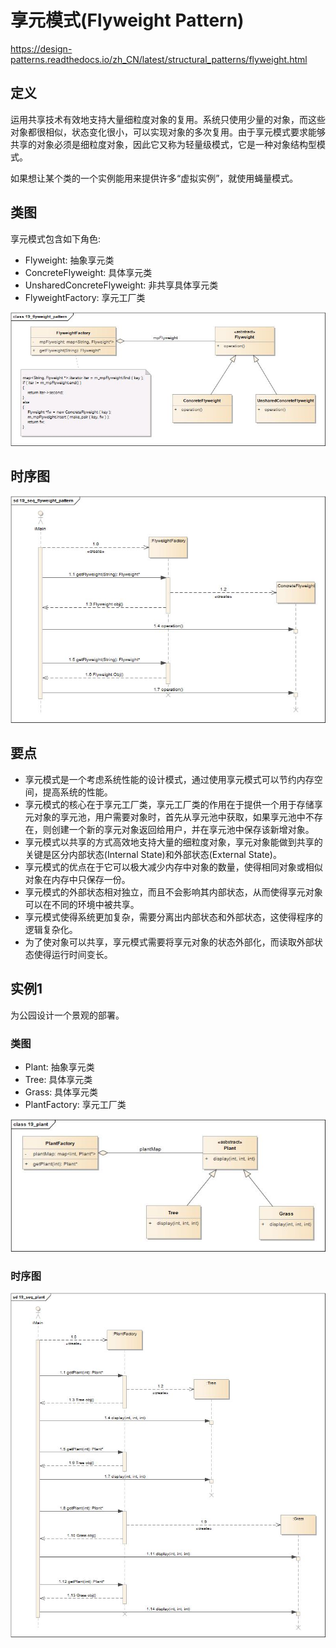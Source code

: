 # 享元模式(Flyweight Pattern)

<https://design-patterns.readthedocs.io/zh_CN/latest/structural_patterns/flyweight.html>

## 定义

运用共享技术有效地支持大量细粒度对象的复用。系统只使用少量的对象，而这些对象都很相似，状态变化很小，可以实现对象的多次复用。由于享元模式要求能够共享的对象必须是细粒度对象，因此它又称为轻量级模式，它是一种对象结构型模式。

如果想让某个类的一个实例能用来提供许多“虚拟实例”，就使用蝇量模式。

## 类图

享元模式包含如下角色:

-   Flyweight: 抽象享元类
-   ConcreteFlyweight: 具体享元类
-   UnsharedConcreteFlyweight: 非共享具体享元类
-   FlyweightFactory: 享元工厂类

![](../../_static/19_flyweight_pattern.jpg)

## 时序图

![](../../_static/19_seq_flyweight_pattern.jpg)

## 要点

-   享元模式是一个考虑系统性能的设计模式，通过使用享元模式可以节约内存空间，提高系统的性能。
-   享元模式的核心在于享元工厂类，享元工厂类的作用在于提供一个用于存储享元对象的享元池，用户需要对象时，首先从享元池中获取，如果享元池中不存在，则创建一个新的享元对象返回给用户，并在享元池中保存该新增对象。
-   享元模式以共享的方式高效地支持大量的细粒度对象，享元对象能做到共享的关键是区分内部状态(Internal
    State)和外部状态(External State)。
-   享元模式的优点在于它可以极大减少内存中对象的数量，使得相同对象或相似对象在内存中只保存一份。
-   享元模式的外部状态相对独立，而且不会影响其内部状态，从而使得享元对象可以在不同的环境中被共享。
-   享元模式使得系统更加复杂，需要分离出内部状态和外部状态，这使得程序的逻辑复杂化。
-   为了使对象可以共享，享元模式需要将享元对象的状态外部化，而读取外部状态使得运行时间变长。

## 实例1

为公园设计一个景观的部署。

### 类图

-   Plant: 抽象享元类
-   Tree: 具体享元类
-   Grass: 具体享元类
-   PlantFactory: 享元工厂类

![](../../_static/19_plant.jpg)

### 时序图

![](../../_static/19_seq_plant.jpg)
